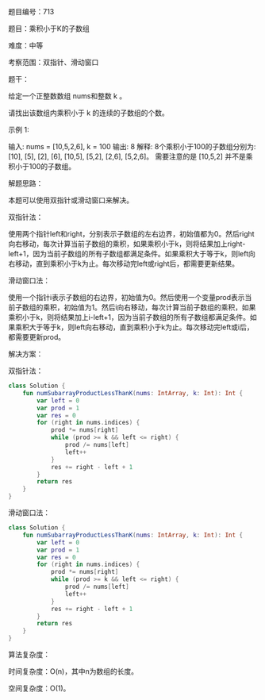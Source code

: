 题目编号：713

题目：乘积小于K的子数组

难度：中等

考察范围：双指针、滑动窗口

题干：

给定一个正整数数组 nums和整数 k 。

请找出该数组内乘积小于 k 的连续的子数组的个数。

示例 1:

输入: nums = [10,5,2,6], k = 100
输出: 8
解释: 8个乘积小于100的子数组分别为: [10], [5], [2], [6], [10,5], [5,2], [2,6], [5,2,6]。
需要注意的是 [10,5,2] 并不是乘积小于100的子数组。

解题思路：

本题可以使用双指针或滑动窗口来解决。

双指针法：

使用两个指针left和right，分别表示子数组的左右边界，初始值都为0。然后right向右移动，每次计算当前子数组的乘积，如果乘积小于k，则将结果加上right-left+1，因为当前子数组的所有子数组都满足条件。如果乘积大于等于k，则left向右移动，直到乘积小于k为止。每次移动完left或right后，都需要更新结果。

滑动窗口法：

使用一个指针i表示子数组的右边界，初始值为0。然后使用一个变量prod表示当前子数组的乘积，初始值为1。然后i向右移动，每次计算当前子数组的乘积，如果乘积小于k，则将结果加上i-left+1，因为当前子数组的所有子数组都满足条件。如果乘积大于等于k，则left向右移动，直到乘积小于k为止。每次移动完left或i后，都需要更新prod。

解决方案：

双指针法：

```kotlin
class Solution {
    fun numSubarrayProductLessThanK(nums: IntArray, k: Int): Int {
        var left = 0
        var prod = 1
        var res = 0
        for (right in nums.indices) {
            prod *= nums[right]
            while (prod >= k && left <= right) {
                prod /= nums[left]
                left++
            }
            res += right - left + 1
        }
        return res
    }
}
```

滑动窗口法：

```kotlin
class Solution {
    fun numSubarrayProductLessThanK(nums: IntArray, k: Int): Int {
        var left = 0
        var prod = 1
        var res = 0
        for (right in nums.indices) {
            prod *= nums[right]
            while (prod >= k && left <= right) {
                prod /= nums[left]
                left++
            }
            res += right - left + 1
        }
        return res
    }
}
```

算法复杂度：

时间复杂度：O(n)，其中n为数组的长度。

空间复杂度：O(1)。